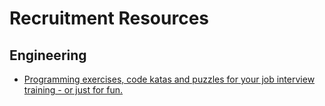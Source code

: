 # Recruitment Resources

## Engineering

- [Programming exercises, code katas and puzzles for your job interview training - or just for fun.](https://github.com/mre/the-coding-interview)
